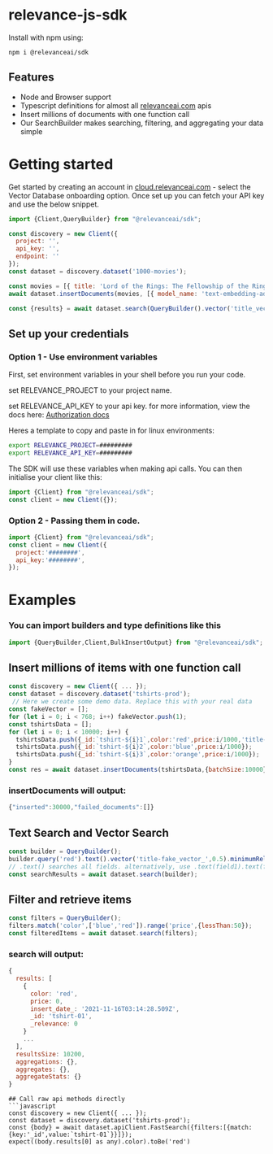 # relevance-js-sdk
Install with npm using:
```
npm i @relevanceai/sdk
```
## Features
- Node and Browser support
- Typescript definitions for almost all [relevanceai.com](https://relevanceai.com/) apis
- Insert millions of documents with one function call
- Our SearchBuilder makes searching, filtering, and aggregating your data simple
# Getting started
Get started by creating an account in [cloud.relevanceai.com](https://cloud.relevanceai.com) - select the Vector Database onboarding option. Once set up you can fetch your API key and use the below snippet.

```javascript
import {Client,QueryBuilder} from "@relevanceai/sdk";

const discovery = new Client({
  project: '',
  api_key: '',
  endpoint: ''
});
const dataset = discovery.dataset('1000-movies');

const movies = [{ title: 'Lord of the Rings: The Fellowship of the Ring', grenre: 'action', budget: 100 }, ...]
await dataset.insertDocuments(movies, [{ model_name: 'text-embedding-ada-002', field: 'title' }]);

const {results} = await dataset.search(QueryBuilder().vector('title_vector_', { query: 'LOTR', model: 'text-embeddings-ada-002' }));
```
## Set up your credentials
### Option 1 - Use environment variables
First, set environment variables in your shell before you run your code. 

set RELEVANCE_PROJECT to your project name.

set RELEVANCE_API_KEY to your api key.
for more information, view the docs here: [Authorization docs](https://discovery.relevanceai.com/reference/api-usage)

Heres a template to copy and paste in for linux environments:
```bash
export RELEVANCE_PROJECT=#########
export RELEVANCE_API_KEY=#########
```
The SDK will use these variables when making api calls. You can then initialise your client like this:
```javascript
import {Client} from "@relevanceai/sdk";
const client = new Client({});
```
### Option 2 - Passing them in code.
```javascript
import {Client} from "@relevanceai/sdk";
const client = new Client({
  project:'########',
  api_key:'########',
});
```
# Examples
### You can import builders and type definitions like this
```javascript
import {QueryBuilder,Client,BulkInsertOutput} from "@relevanceai/sdk";
```
## Insert millions of items with one function call
```javascript
const discovery = new Client({ ... });
const dataset = discovery.dataset('tshirts-prod');
 // Here we create some demo data. Replace this with your real data
const fakeVector = [];
for (let i = 0; i < 768; i++) fakeVector.push(1);
const tshirtsData = [];
for (let i = 0; i < 10000; i++) {
  tshirtsData.push({_id:`tshirt-${i}1`,color:'red',price:i/1000,'title-fake_vector_':fakeVector});
  tshirtsData.push({_id:`tshirt-${i}2`,color:'blue',price:i/1000});
  tshirtsData.push({_id:`tshirt-${i}3`,color:'orange',price:i/1000});
}
const res = await dataset.insertDocuments(tshirtsData,{batchSize:10000});
```
### insertDocuments will output:
```javascript
{"inserted":30000,"failed_documents":[]}
```
## Text Search and Vector Search
```javascript
const builder = QueryBuilder();
builder.query('red').text().vector('title-fake_vector_',0.5).minimumRelevance(0.1);
// .text() searches all fields. alternatively, use .text(field1).text(field2)... to search specific fields
const searchResults = await dataset.search(builder);
```
## Filter and retrieve items
```javascript
const filters = QueryBuilder();
filters.match('color',['blue','red']).range('price',{lessThan:50});
const filteredItems = await dataset.search(filters);
```
### search will output:
```javascript
{
  results: [
    {
      color: 'red',
      price: 0,
      insert_date_: '2021-11-16T03:14:28.509Z',
      _id: 'tshirt-01',
      _relevance: 0
    }
    ...
  ],
  resultsSize: 10200,
  aggregations: {},
  aggregates: {},
  aggregateStats: {}
}
```


```
## Call raw api methods directly
```javascript
const discovery = new Client({ ... });
const dataset = discovery.dataset('tshirts-prod');
const {body} = await dataset.apiClient.FastSearch({filters:[{match:{key:'_id',value:`tshirt-01`}}]});
expect((body.results[0] as any).color).toBe('red')
```